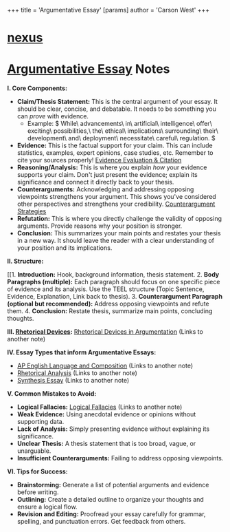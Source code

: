 +++
 title = 'Argumentative Essay'
[params]
	author = 'Carson West'
+++
# [nexus](./../nexus/)
# [Argumentative Essay](./../argumentative-essay/) Notes

**I. Core Components:**

* **Claim/Thesis Statement:**  This is the central argument of your essay. It should be clear, concise, and debatable.  It needs to be something you can *prove* with evidence.
    *  Example:   $ While\ advancements\ in\ artificial\ intelligence\ offer\ exciting\ possibilities,\ the\ ethical\ implications\ surrounding\ their\ development\ and\ deployment\ necessitate\ careful\ regulation. $ 
* **Evidence:** This is the factual support for your claim.  This can include statistics, examples, expert opinions, case studies, etc.  Remember to cite your sources properly! [Evidence Evaluation & Citation](./../evidence-evaluation-&-citation/)
* **Reasoning/Analysis:** This is where you explain *how* your evidence supports your claim.  Don't just present the evidence; explain its significance and connect it directly back to your thesis.
* **Counterarguments:** Acknowledging and addressing opposing viewpoints strengthens your argument. This shows you've considered other perspectives and strengthens your credibility. [Counterargument Strategies](./../counterargument-strategies/)
* **Refutation:** This is where you directly challenge the validity of opposing arguments.  Provide reasons why your position is stronger.
* **Conclusion:** This summarizes your main points and restates your thesis in a new way.  It should leave the reader with a clear understanding of your position and its implications.


**II. Structure:**

[[1. **Introduction:**  Hook, background information, thesis statement.
2. **Body Paragraphs (multiple):** Each paragraph should focus on one specific piece of evidence and its analysis.  Use the TEEL structure (Topic Sentence, Evidence, Explanation, Link back to thesis).
3. **Counterargument Paragraph (optional but recommended):**  Address opposing viewpoints and refute them.
4. **Conclusion:** Restate thesis, summarize main points, concluding thoughts.

**III.  [Rhetorical Devices](./../rhetorical-devices/):** [Rhetorical Devices in Argumentation](./../rhetorical-devices-in-argumentation/)  (Links to another note)

**IV. Essay Types that inform Argumentative Essays:**

* [AP English Language and Composition](./../ap-english-language-and-composition/) (Links to another note)
* [Rhetorical Analysis](./../rhetorical-analysis/) (Links to another note)
* [Synthesis Essay](./../synthesis-essay/) (Links to another note)


**V. Common Mistakes to Avoid:**

* **Logical Fallacies:**  [Logical Fallacies](./../logical-fallacies/) (Links to another note)
* **Weak Evidence:**  Using anecdotal evidence or opinions without supporting data.
* **Lack of Analysis:**  Simply presenting evidence without explaining its significance.
* **Unclear Thesis:**  A thesis statement that is too broad, vague, or unarguable.
* **Insufficient Counterarguments:** Failing to address opposing viewpoints.


**VI.  Tips for Success:**

* **Brainstorming:**  Generate a list of potential arguments and evidence before writing.
* **Outlining:**  Create a detailed outline to organize your thoughts and ensure a logical flow.
* **Revision and Editing:**  Proofread your essay carefully for grammar, spelling, and punctuation errors.  Get feedback from others.


